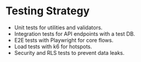 # Testing Strategy

- Unit tests for utilities and validators.
- Integration tests for API endpoints with a test DB.
- E2E tests with Playwright for core flows.
- Load tests with k6 for hotspots.
- Security and RLS tests to prevent data leaks.
